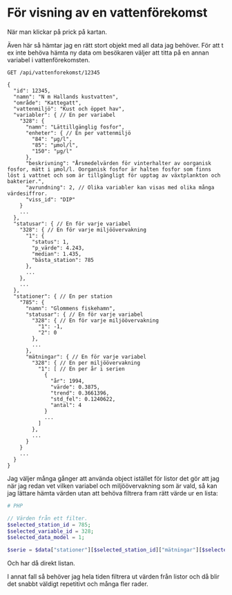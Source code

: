 # För visning av en vattenförekomst
När man klickar på prick på kartan.

Även här så hämtar jag en rätt stort objekt med all data jag behöver. För att t ex inte behöva hämta ny data om besökaren väljer att titta på en annan variabel i vattenförekomsten.

````http request
GET /api/vattenforekomst/12345
````

````jsonc
{
  "id": 12345,
  "namn": "N m Hallands kustvatten",
  "område": "Kattegatt",
  "vattenmiljö": "Kust och öppet hav",
  "variabler": { // En per variabel
    "328": {
      "namn": "Lättillgänglig fosfor",
      "enheter": { // En per vattenmiljö
        "84": "µg/l",
        "85": "µmol/l",
        "150": "µg/l"
      },
      "beskrivning": "Årsmedelvärden för vinterhalter av oorganisk fosfor, mätt i µmol/l. Oorganisk fosfor är halten fosfor som finns löst i vattnet och som är tillgängligt för upptag av växtplankton och bakterier.",
      "avrundning": 2, // Olika variabler kan visas med olika många värdesiffror. 
      "viss_id": "DIP"
    }
    ...
  },
  "statusar": { // En för varje variabel
    "328": { // En för varje miljöövervakning
      "1": {
        "status": 1,
        "p_värde": 4.243,
        "median": 1.435,
        "bästa_station": 785
      },
      ...
    },
    ...
  },
  "stationer": { // En per station
    "785": {
      "namn": "Glommens fiskehamn",
      "statusar": { // En för varje variabel
        "328": { // En för varje miljöövervakning
          "1": -1,
          "2": 0
        },
        ...
      },
      "mätningar": { // En för varje variabel
        "328": { // En per miljöövervakning
          "1": [ // En per år i serien
            {
              "år": 1994,
              "värde": 0.3875,
              "trend": 0.3661396,
              "std_fel": 0.1240622,
              "antal": 4
            }
            ...
          ]
        },
        ...
      }
    }
    ...
  }
}
````
Jag väljer många gånger att använda object istället för listor det gör att jag när jag redan vet vilken variabel och miljöövervakning som är vald, så kan jag lättare hämta värden utan att behöva filtrera fram rätt värde ur en lista:
````php
# PHP

// Värden från ett filter.
$selected_station_id = 785;
$selected_variable_id = 328;
$selected_data_model = 1;

$serie = $data["stationer"][$selected_station_id]["mätningar"][$selected_variable_id][$selected_data_model];
````
Och har då direkt listan.

I annat fall så behöver jag hela tiden filtrera ut värden från listor och då blir det snabbt väldigt repetitivt och många fler rader. 
